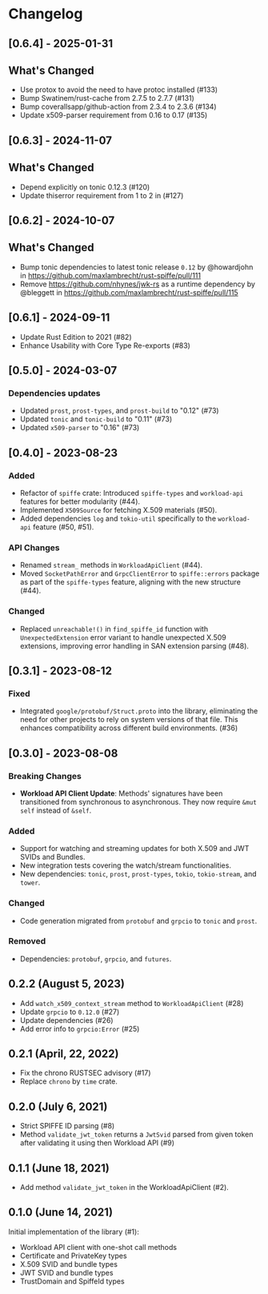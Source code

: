 # Changelog

## [0.6.4] - 2025-01-31

## What's Changed
* Use protox to avoid the need to have protoc installed (#133)
* Bump Swatinem/rust-cache from 2.7.5 to 2.7.7 (#131)
* Bump coverallsapp/github-action from 2.3.4 to 2.3.6 (#134)
* Update x509-parser requirement from 0.16 to 0.17 (#135)
 
## [0.6.3] - 2024-11-07

## What's Changed

* Depend explicitly on tonic 0.12.3 (#120)
* Update thiserror requirement from 1 to 2 in (#127)

## [0.6.2] - 2024-10-07

## What's Changed
* Bump tonic dependencies to latest tonic release `0.12` by @howardjohn in https://github.com/maxlambrecht/rust-spiffe/pull/111
* Remove https://github.com/nhynes/jwk-rs as a runtime dependency by @bleggett in https://github.com/maxlambrecht/rust-spiffe/pull/115

## [0.6.1] - 2024-09-11

- Update Rust Edition to 2021 (#82)
- Enhance Usability with Core Type Re-exports (#83)

## [0.5.0] - 2024-03-07

### Dependencies updates

- Updated `prost`, `prost-types`, and `prost-build` to "0.12" (#73)
- Updated `tonic` and `tonic-build` to "0.11" (#73)
- Updated `x509-parser` to "0.16" (#73)

## [0.4.0] - 2023-08-23

### Added

- Refactor of `spiffe` crate: Introduced `spiffe-types` and `workload-api` features for better modularity (#44).
- Implemented `X509Source` for fetching X.509 materials (#50).
- Added dependencies `log` and `tokio-util` specifically to the `workload-api` feature (#50, #51).

### API Changes

- Renamed `stream_` methods in `WorkloadApiClient` (#44).
- Moved `SocketPathError` and `GrpcClientError` to `spiffe::errors` package as part of the `spiffe-types` feature,
  aligning with the new structure (#44).

### Changed

- Replaced `unreachable!()` in `find_spiffe_id` function with `UnexpectedExtension` error variant to handle unexpected
  X.509 extensions, improving error handling in SAN extension parsing (#48).

## [0.3.1] - 2023-08-12

### Fixed

- Integrated `google/protobuf/Struct.proto` into the library, eliminating the need for other projects to rely on system
  versions of that file. This enhances compatibility across different build environments. (#36)

## [0.3.0] - 2023-08-08

### Breaking Changes
- **Workload API Client Update**: Methods' signatures have been transitioned from synchronous to asynchronous. They now require `&mut self` instead of `&self`.

### Added
- Support for watching and streaming updates for both X.509 and JWT SVIDs and Bundles.
- New integration tests covering the watch/stream functionalities.
- New dependencies: `tonic`, `prost`, `prost-types`, `tokio`, `tokio-stream`, and `tower`.

### Changed
- Code generation migrated from `protobuf` and `grpcio` to `tonic` and `prost`.

### Removed
- Dependencies: `protobuf`, `grpcio`, and `futures`.


## 0.2.2 (August 5, 2023)

  * Add `watch_x509_context_stream` method to `WorkloadApiClient` (#28)
  * Update `grpcio` to `0.12.0` (#27)
  * Update dependencies (#26)
  * Add error info to `grpcio:Error` (#25)

## 0.2.1 (April, 22, 2022)

  * Fix the chrono RUSTSEC advisory (#17)
  * Replace `chrono` by `time` crate.

## 0.2.0 (July 6, 2021)

  * Strict SPIFFE ID parsing (#8)
  * Method `validate_jwt_token` returns a `JwtSvid` parsed 
    from given token after validating it using then Workload API (#9)

## 0.1.1 (June 18, 2021)
  * Add method `validate_jwt_token` in the WorkloadApiClient (#2).

## 0.1.0 (June 14, 2021)

Initial implementation of the library (#1):
  * Workload API client with one-shot call methods
  * Certificate and PrivateKey types
  * X.509 SVID and bundle types
  * JWT SVID and bundle types
  * TrustDomain and SpiffeId types
